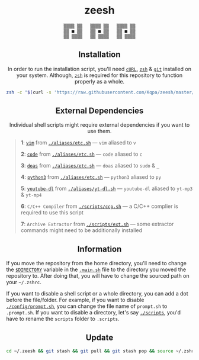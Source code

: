<div align="center">

# **zeesh**

```
▒▒▒▒ ▒▒   ▒▒▒▒ ▒▒   ▒▒▒▒ ▒▒
▒▒ ■ ▒▒   ▒▒ ■ ▒▒   ▒▒ ■ ▒▒
▒▒ ▒▒▒▒   ▒▒ ▒▒▒▒   ▒▒ ▒▒▒▒
```

## Installation

In order to run the installation script, you'll need [`cURL`](https://curl.se), [`zsh`](https://zsh.sourceforge.io) & [`git`](https://git-scm.com) installed on your system. Although, [`zsh`](https://zsh.sourceforge.io) is required for this repository to function properly as a whole.

```sh
zsh -c "$(curl -s 'https://raw.githubusercontent.com/Kqpa/zeesh/master/.install.sh')"
```

## External Dependencies
Individual shell scripts might require external dependencies if you want to use them.

</div>

> **1**: [`vim`](https://www.vim.org) from [`./aliases/etc.sh`](./aliases/etc.sh) — `vim` aliased to `v`
>
> **2**: [`code`](https://code.visualstudio.com) from [`./aliases/etc.sh`](./aliases/etc.sh) — `code` aliased to `c`
>
> **3**: [`doas`](https://github.com/slicer69/doas) from [`./aliases/etc.sh`](./aliases/etc.sh) — `doas` aliased to `sudo` & `_`
>
> **4**: [`python3`](https://www.python.org) from [`./aliases/etc.sh`](./aliases/etc.sh) — `python3` aliased to `py`
>
> **5**: [`youtube-dl`](https://github.com/ytdl-org/youtube-dl) from [`./aliases/yt-dl.sh`](./aliases/yt-dl.sh) — `youtube-dl` aliased to `yt-mp3` & `yt-mp4`
>
> **6**: `C/C++ Compiler` from [`./scripts/ccp.sh`](./scripts/ccp.sh) — a C/C++ complier is required to use this script
>
> **7**: `Archive Extractor` from [`./scripts/ext.sh`](./scripts/ext.sh) — some extractor commands might need to be additionally installed

<div align="center">

## Information

</div>

If you move the repository from the home directory, you'll need to change the [`$DIRECTORY`](/.main.sh#L1) variable in the [`.main.sh`](/.main.sh) file to the directory you moved the repository to. After doing that, you will have to change the sourced path on your `~/.zshrc`.

If you want to disable a shell script or a whole directory, you can add a dot before the file/folder. For example, if you want to disable [`./config/prompt.sh`](/config/prompt.sh), you can change the file name of `prompt.sh` to `.prompt.sh`. If you want to disable a directory, let's say [`./scripts`](/scripts/), you'd have to rename the `scripts` folder to `.scripts`.

<div align="center">

## Update

```sh
cd ~/.zeesh && git stash && git pull && git stash pop && source ~/.zshrc
```

</div>
